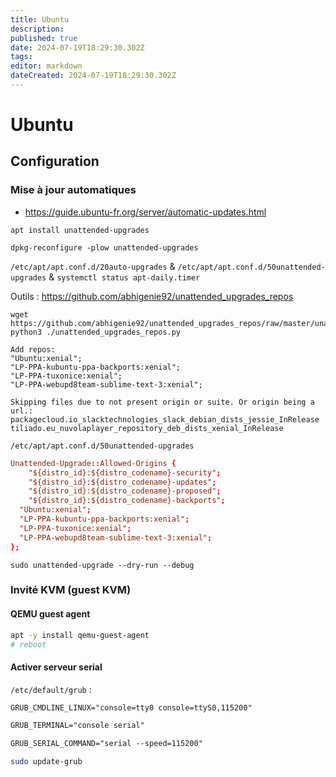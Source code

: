 ```yaml
---
title: Ubuntu
description: 
published: true
date: 2024-07-19T18:29:30.302Z
tags: 
editor: markdown
dateCreated: 2024-07-19T18:29:30.302Z
---
```


# Ubuntu

## Configuration

### Mise à jour automatiques

- <https://guide.ubuntu-fr.org/server/automatic-updates.html> 

```shell
apt install unattended-upgrades

dpkg-reconfigure -plow unattended-upgrades
```

`/etc/apt/apt.conf.d/20auto-upgrades` & `/etc/apt/apt.conf.d/50unattended-upgrades` & `systemctl status apt-daily.timer`

Outils : <https://github.com/abhigenie92/unattended_upgrades_repos>

```shell
wget https://github.com/abhigenie92/unattended_upgrades_repos/raw/master/unattended_upgrades_repos.py
python3 ./unattended_upgrades_repos.py
```

```
Add repos:
"Ubuntu:xenial";
"LP-PPA-kubuntu-ppa-backports:xenial";
"LP-PPA-tuxonice:xenial";
"LP-PPA-webupd8team-sublime-text-3:xenial";

Skipping files due to not present origin or suite. Or origin being a url.:
packagecloud.io_slacktechnologies_slack_debian_dists_jessie_InRelease
tiliado.eu_nuvolaplayer_repository_deb_dists_xenial_InRelease
```

`/etc/apt/apt.conf.d/50unattended-upgrades`

```conf
Unattended-Upgrade::Allowed-Origins {
	"${distro_id}:${distro_codename}-security";
	"${distro_id}:${distro_codename}-updates";
	"${distro_id}:${distro_codename}-proposed";
	"${distro_id}:${distro_codename}-backports";
  "Ubuntu:xenial";
  "LP-PPA-kubuntu-ppa-backports:xenial";
  "LP-PPA-tuxonice:xenial";
  "LP-PPA-webupd8team-sublime-text-3:xenial";
};
```

```
sudo unattended-upgrade --dry-run --debug
```

### Invité KVM (guest KVM)

#### QEMU guest agent

```bash
apt -y install qemu-guest-agent
# reboot
```

#### Activer serveur serial

`/etc/default/grub` :

```txt
GRUB_CMDLINE_LINUX="console=tty0 console=ttyS0,115200"

GRUB_TERMINAL="console serial"

GRUB_SERIAL_COMMAND="serial --speed=115200"
```

```bash
sudo update-grub
```